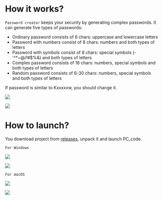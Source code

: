 # How it works?

```Password creator``` keeps your security by generating complex passwords. It can generate five types of passwords:

-	Ordinary password consists of 6 chars: uppercase and lowercase letters
-	Password with numbers consist of 8 chars: numbers and both types of letters
-	Password with symbols consist of 8 chars: special symbols (-'^*~@/!#$%&) and both types of letters
-	Complex password consists of 16 chars: numbers, special symbols and both types of letters
-	Random password consists of 6-30 chars: numbers, special symbols and both types of letters

If password is similar to Kxxxxxw, you should change it.

![]( https://github.com/ddoo5/PC/blob/documentation/photos/example1.png)

![](https://github.com/ddoo5/PC/blob/documentation/photos/example2.png)

# How to launch?

You download project from [releases]( https://github.com/ddoo5/PC/releases), unpack it and launch PC_code.

```For Windows```

![]( https://github.com/ddoo5/PC/blob/documentation/photos/path_windows1.png)

![]( https://github.com/ddoo5/PC/blob/documentation/photos/path_windows2.png)

```For macOS```

![]( https://github.com/ddoo5/PC/blob/documentation/photos/path1.png)

![]( https://github.com/ddoo5/PC/blob/documentation/photos/path2.png)
